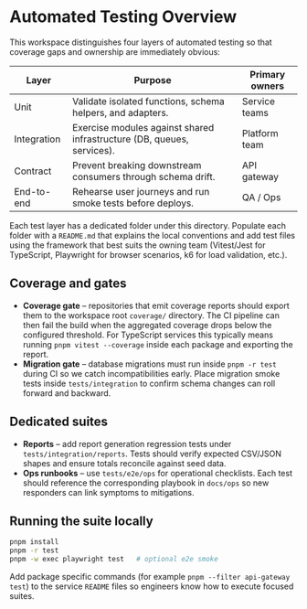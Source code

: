 # Automated Testing Overview

This workspace distinguishes four layers of automated testing so that coverage gaps and
ownership are immediately obvious:

| Layer        | Purpose                                                                | Primary owners |
| ------------ | ---------------------------------------------------------------------- | -------------- |
| Unit         | Validate isolated functions, schema helpers, and adapters.             | Service teams  |
| Integration  | Exercise modules against shared infrastructure (DB, queues, services). | Platform team  |
| Contract     | Prevent breaking downstream consumers through schema drift.            | API gateway    |
| End-to-end   | Rehearse user journeys and run smoke tests before deploys.             | QA / Ops       |

Each test layer has a dedicated folder under this directory. Populate each folder with a
`README.md` that explains the local conventions and add test files using the framework
that best suits the owning team (Vitest/Jest for TypeScript, Playwright for browser
scenarios, k6 for load validation, etc.).

## Coverage and gates

* **Coverage gate** – repositories that emit coverage reports should export them to the
  workspace root `coverage/` directory. The CI pipeline can then fail the build when the
  aggregated coverage drops below the configured threshold. For TypeScript services this
  typically means running `pnpm vitest --coverage` inside each package and exporting the
  report.
* **Migration gate** – database migrations must run inside `pnpm -r test` during CI so we
  catch incompatibilities early. Place migration smoke tests inside `tests/integration`
  to confirm schema changes can roll forward and backward.

## Dedicated suites

* **Reports** – add report generation regression tests under `tests/integration/reports`.
  Tests should verify expected CSV/JSON shapes and ensure totals reconcile against seed
  data.
* **Ops runbooks** – use `tests/e2e/ops` for operational checklists. Each test should
  reference the corresponding playbook in `docs/ops` so new responders can link symptoms
  to mitigations.

## Running the suite locally

```bash
pnpm install
pnpm -r test
pnpm -w exec playwright test   # optional e2e smoke
```

Add package specific commands (for example `pnpm --filter api-gateway test`) to the
service `README` files so engineers know how to execute focused suites.

